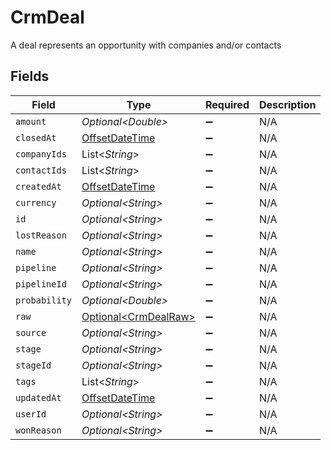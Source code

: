 # CrmDeal

A deal represents an opportunity with companies and/or contacts


## Fields

| Field                                                                                     | Type                                                                                      | Required                                                                                  | Description                                                                               |
| ----------------------------------------------------------------------------------------- | ----------------------------------------------------------------------------------------- | ----------------------------------------------------------------------------------------- | ----------------------------------------------------------------------------------------- |
| `amount`                                                                                  | *Optional\<Double>*                                                                       | :heavy_minus_sign:                                                                        | N/A                                                                                       |
| `closedAt`                                                                                | [OffsetDateTime](https://docs.oracle.com/javase/8/docs/api/java/time/OffsetDateTime.html) | :heavy_minus_sign:                                                                        | N/A                                                                                       |
| `companyIds`                                                                              | List\<*String*>                                                                           | :heavy_minus_sign:                                                                        | N/A                                                                                       |
| `contactIds`                                                                              | List\<*String*>                                                                           | :heavy_minus_sign:                                                                        | N/A                                                                                       |
| `createdAt`                                                                               | [OffsetDateTime](https://docs.oracle.com/javase/8/docs/api/java/time/OffsetDateTime.html) | :heavy_minus_sign:                                                                        | N/A                                                                                       |
| `currency`                                                                                | *Optional\<String>*                                                                       | :heavy_minus_sign:                                                                        | N/A                                                                                       |
| `id`                                                                                      | *Optional\<String>*                                                                       | :heavy_minus_sign:                                                                        | N/A                                                                                       |
| `lostReason`                                                                              | *Optional\<String>*                                                                       | :heavy_minus_sign:                                                                        | N/A                                                                                       |
| `name`                                                                                    | *Optional\<String>*                                                                       | :heavy_minus_sign:                                                                        | N/A                                                                                       |
| `pipeline`                                                                                | *Optional\<String>*                                                                       | :heavy_minus_sign:                                                                        | N/A                                                                                       |
| `pipelineId`                                                                              | *Optional\<String>*                                                                       | :heavy_minus_sign:                                                                        | N/A                                                                                       |
| `probability`                                                                             | *Optional\<Double>*                                                                       | :heavy_minus_sign:                                                                        | N/A                                                                                       |
| `raw`                                                                                     | [Optional\<CrmDealRaw>](../../models/shared/CrmDealRaw.md)                                | :heavy_minus_sign:                                                                        | N/A                                                                                       |
| `source`                                                                                  | *Optional\<String>*                                                                       | :heavy_minus_sign:                                                                        | N/A                                                                                       |
| `stage`                                                                                   | *Optional\<String>*                                                                       | :heavy_minus_sign:                                                                        | N/A                                                                                       |
| `stageId`                                                                                 | *Optional\<String>*                                                                       | :heavy_minus_sign:                                                                        | N/A                                                                                       |
| `tags`                                                                                    | List\<*String*>                                                                           | :heavy_minus_sign:                                                                        | N/A                                                                                       |
| `updatedAt`                                                                               | [OffsetDateTime](https://docs.oracle.com/javase/8/docs/api/java/time/OffsetDateTime.html) | :heavy_minus_sign:                                                                        | N/A                                                                                       |
| `userId`                                                                                  | *Optional\<String>*                                                                       | :heavy_minus_sign:                                                                        | N/A                                                                                       |
| `wonReason`                                                                               | *Optional\<String>*                                                                       | :heavy_minus_sign:                                                                        | N/A                                                                                       |